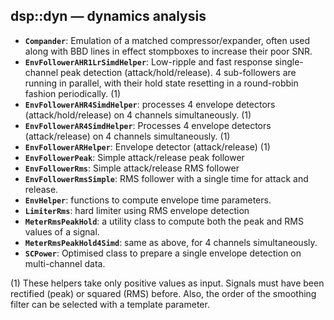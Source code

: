 ## dsp::dyn — dynamics analysis

- **`Compander`**: Emulation of a matched compressor/expander, often used along with BBD lines in effect stompboxes to increase their poor SNR.
- **`EnvFollowerAHR1LrSimdHelper`**: Low-ripple and fast response single-channel peak detection (attack/hold/release). 4 sub-followers are running in parallel, with their hold state resetting in a round-robbin fashion periodically. (1)
- **`EnvFollowerAHR4SimdHelper`**: processes 4 envelope detectors (attack/hold/release) on 4 channels simultaneously. (1)
- **`EnvFollowerAR4SimdHelper`**: Processes 4 envelope detectors (attack/release) on 4 channels simultaneously. (1)
- **`EnvFollowerARHelper`**: Envelope detector (attack/release) (1)
- **`EnvFollowerPeak`**: Simple attack/release peak follower
- **`EnvFollowerRms`**: Simple attack/release RMS follower
- **`EnvFollowerRmsSimple`**: RMS follower with a single time for attack and release.
- **`EnvHelper`**: functions to compute envelope time parameters.
- **`LimiterRms`**: hard limiter using RMS envelope detection
- **`MeterRmsPeakHold`**: a utility class to compute both the peak and RMS values of a signal.
- **`MeterRmsPeakHold4Simd`**: same as above, for 4 channels simultaneously.
- **`SCPower`**: Optimised class to prepare a single envelope detection on multi-channel data.

(1) These helpers take only positive values as input. Signals must have been rectified (peak) or squared (RMS) before. Also, the order of the smoothing filter can be selected with a template parameter.
